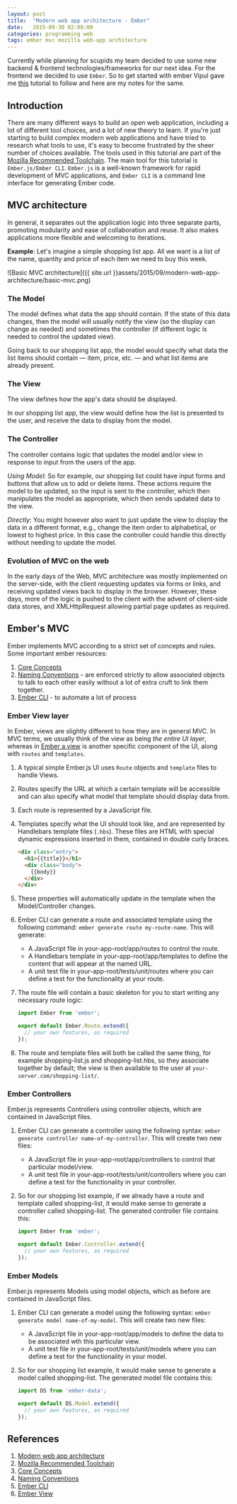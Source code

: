 ```yaml
---
layout: post
title:  "Modern web app architecture - Ember"
date:   2015-09-30 02:08:00
categories: programming web
tags: ember mvc mozilla web-app architecture
---
```


Currently while planning for scupids my team decided to use some new backend & frontend technologies/frameworks for our next idea. For the frontend we decided to use `Ember`. So to get started with ember Vipul gave me [this](https://developer.mozilla.org/en-US/Apps/Build/Modern_web_app_architecture) tutorial to follow and here are my notes for the same.

## Introduction
There are many different ways to build an open web application, including a lot of different tool choices, and a lot of new theory to learn. If you're just starting to build complex modern web applications and have tried to research what tools to use, it's easy to become frustrated by the sheer number of choices available. The tools used in this tutorial are part of the [Mozilla Recommended Toolchain](https://developer.mozilla.org/en-US/Apps/Quickstart#Mozilla_recommended_tool_chain). The main tool for this tutorial is `Ember.js/Ember CLI`. `Ember.js` is a well-known framework for rapid development of MVC applications, and `Ember CLI` is a command line interface for generating Ember code.

## MVC architecture

In general, it separates out the application logic into three separate parts, promoting modularity and ease of collaboration and reuse. It also makes applications more flexible and welcoming to iterations.

**Example**: Let's imagine a simple shopping list app. All we want is a list of the name, quantity and price of each item we need to buy this week.

![Basic MVC architecture]({{ site.url }}assets/2015/09/modern-web-app-architecture/basic-mvc.png)

### The Model
The model defines what data the app should contain. If the state of this data changes, then the model will usually notify the view (so the display can change as needed) and sometimes the controller (if different logic is needed to control the updated view).

Going back to our shopping list app, the model would specify what data the list items should contain — item, price, etc. — and what list items are already present.

### The View    
The view defines how the app's data should be displayed.

In our shopping list app, the view would define how the list is presented to the user, and receive the data to display from the model.

### The Controller
The controller contains logic that updates the model and/or view in response to input from the users of the app.

*Using Model*: So for example, our shopping list could have input forms and buttons that allow us to add or delete items. These actions require the model to be updated, so the input is sent to the controller, which then manipulates the model as appropriate, which then sends updated data to the view.

*Directly*: You might however also want to just update the view to display the data in a different format, e.g., change the item order to alphabetical, or lowest to highest price. In this case the controller could handle this directly without needing to update the model.

### Evolution of MVC on the web
In the early days of the Web, MVC architecture was mostly implemented on the server-side, with the client requesting updates via forms or links, and receiving updated views back to display in the browser. However, these days, more of the logic is pushed to the client with the advent of client-side data stores, and XMLHttpRequest allowing partial page updates as required.

## Ember's MVC
Ember implements MVC according to a strict set of concepts and rules. Some important ember resources:

1. [Core Concepts](http://emberjs.com/guides/concepts/core-concepts/)
2. [Naming Conventions](http://emberjs.com/guides/concepts/naming-conventions/) - are enforced strictly to allow associated objects to talk to each other easily without a lot of extra cruft to link them together.
3. [Ember CLI](http://www.ember-cli.com/#overview) - to automate a lot of process

### Ember View layer
In Ember, views are slightly different to how they are in general MVC. In MVC terms, we usually think of the view as being _the entire UI layer_, whereas in [Ember a view](http://emberjs.com/guides/views/) is another specific component of the UI, along with `routes` and `templates`.

1. A typical simple Ember.js UI uses `Route` objects and `template` files to handle Views.
2. Routes specify the URL at which a certain template will be accessible and can also specify what model that template should display data from.
3. Each route is represented by a JavaScript file.
4. Templates specify what the UI should look like, and are represented by Handlebars template files (`.hbs`). These files are HTML with special dynamic expressions inserted in them, contained in double curly braces.
          
    ```html
    <div class="entry">
      <h1>{{title}}</h1>
      <div class="body">
        {{body}}
      </div>
    </div>
    ```
5. These properties will automatically update in the template when the Model/Controller changes.
6. Ember CLI can generate a route and associated template using the following command: `ember generate route my-route-name`. This will generate:
    - A JavaScript file in your-app-root/app/routes to control the route.
    - A Handlebars template in your-app-root/app/templates to define the content that will appear at the named URL.
    - A unit test file in your-app-root/tests/unit/routes where you can define a test for the functionality at your route.
7. The route file will contain a basic skeleton for you to start writing any necessary route logic:
    
    ```javascript
    import Ember from 'ember';
    
    export default Ember.Route.extend({
      // your own features, as required
    });
    ```
8. The route and template files will both be called the same thing, for example shopping-list.js and shopping-list.hbs, so they associate together by default; the view is then available to the user at `your-server.com/shopping-list/`.

### Ember Controllers
Ember.js represents Controllers using controller objects, which are contained in JavaScript files.

1. Ember CLI can generate a controller using the following syntax: `ember generate controller name-of-my-controller`. This will create two new files:
    - A JavaScript file in your-app-root/app/controllers to control that particular model/view.
    - A unit test file in your-app-root/tests/unit/controllers where you can define a test for the functionality in your controller.
2. So for our shopping list example, if we already have a route and template called shopping-list, it would make sense to generate a controller called shopping-list. The generated controller file contains this:
    
    ```javascript
    import Ember from 'ember';
    
    export default Ember.Controller.extend({
      // your own features, as required
    });
    ```

### Ember Models
Ember.js represents Models using model objects, which as before are contained in JavaScript files.

1. Ember CLI can generate a model using the following syntax: `ember generate model name-of-my-model`. This will create two new files:
    - A JavaScript file in your-app-root/app/models to define the data to be associated wth this particular view.
    - A unit test file in your-app-root/tests/unit/models where you can define a test for the functionality in your model.
2. So for our shopping list example, it would make sense to generate a model called shopping-list. The generated model file contains this:
    
    ```javascript
    import DS from 'ember-data';
    
    export default DS.Model.extend({
      // your own features, as required
    });
    ```
 
## References

1. [Modern web app architecture](https://developer.mozilla.org/en-US/Apps/Build/Modern_web_app_architecture)
2. [Mozilla Recommended Toolchain](https://developer.mozilla.org/en-US/Apps/Quickstart#Mozilla_recommended_tool_chain)
3. [Core Concepts](http://emberjs.com/guides/concepts/core-concepts/)
4. [Naming Conventions](http://emberjs.com/guides/concepts/naming-conventions/)
5. [Ember CLI](http://www.ember-cli.com/#overview)
6. [Ember View](http://emberjs.com/guides/views/)